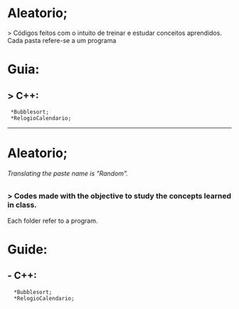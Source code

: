 # Aleatorio;

 \> Códigos feitos com o intuito de treinar e estudar conceitos aprendidos.
 Cada pasta refere-se a um programa

# Guia: <br />
## > C++: <br />
     *Bubblesort;
     *RelogioCalendario;

----------------------------------------------------------------------------------------------------------------------
# Aleatorio;
 ###### Translating the paste name is "Random".
 
 ### > Codes made with the objective to study the concepts learned in class.
  Each folder refer to a program.
  
 # Guide: <br />
 ## - C++:
      *Bubblesort;
      *RelogioCalendario;

